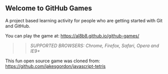 ## Welcome to GitHub Games

A project based learning activity for people who are getting started with Git and GitHub.

You can play the game at: https://al8b8.github.io/github-games/

>> _*SUPPORTED BROWSERS*: Chrome, Firefox, Safari, Opera and IE9+_

This fun open source game was cloned from: https://github.com/jakesgordon/javascript-tetris
